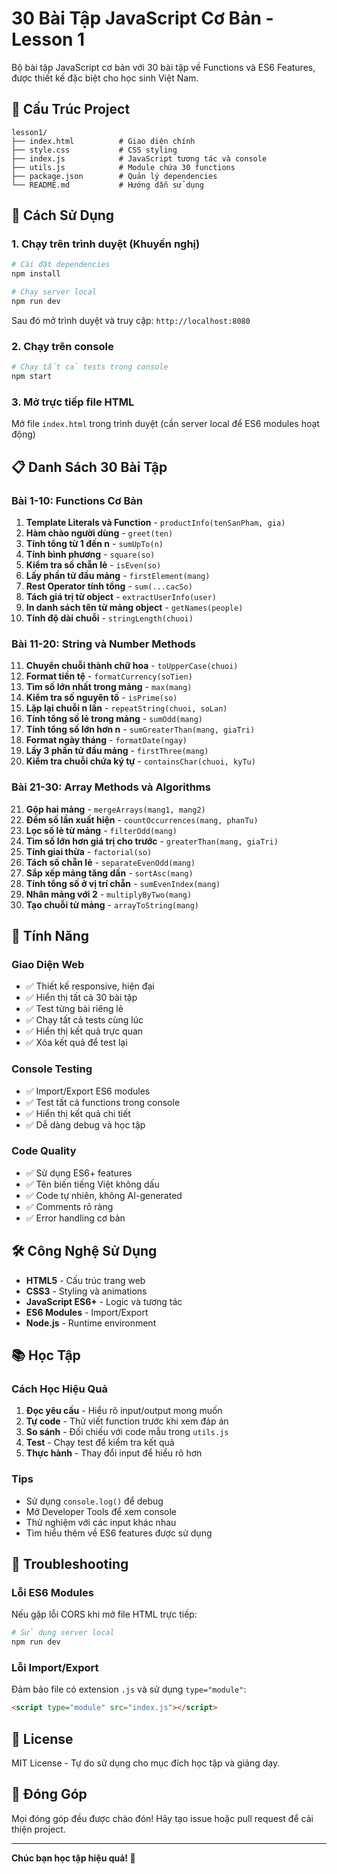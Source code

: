 # 30 Bài Tập JavaScript Cơ Bản - Lesson 1

Bộ bài tập JavaScript cơ bản với 30 bài tập về Functions và ES6 Features, được thiết kế đặc biệt cho học sinh Việt Nam.

## 📁 Cấu Trúc Project

```
lesson1/
├── index.html          # Giao diện chính
├── style.css           # CSS styling
├── index.js            # JavaScript tương tác và console
├── utils.js            # Module chứa 30 functions
├── package.json        # Quản lý dependencies
└── README.md           # Hướng dẫn sử dụng
```

## 🚀 Cách Sử Dụng

### 1. Chạy trên trình duyệt (Khuyến nghị)
```bash
# Cài đặt dependencies
npm install

# Chạy server local
npm run dev
```

Sau đó mở trình duyệt và truy cập: `http://localhost:8080`

### 2. Chạy trên console
```bash
# Chạy tất cả tests trong console
npm start
```

### 3. Mở trực tiếp file HTML
Mở file `index.html` trong trình duyệt (cần server local để ES6 modules hoạt động)

## 📋 Danh Sách 30 Bài Tập

### Bài 1-10: Functions Cơ Bản
1. **Template Literals và Function** - `productInfo(tenSanPham, gia)`
2. **Hàm chào người dùng** - `greet(ten)`
3. **Tính tổng từ 1 đến n** - `sumUpTo(n)`
4. **Tính bình phương** - `square(so)`
5. **Kiểm tra số chẵn lẻ** - `isEven(so)`
6. **Lấy phần tử đầu mảng** - `firstElement(mang)`
7. **Rest Operator tính tổng** - `sum(...cacSo)`
8. **Tách giá trị từ object** - `extractUserInfo(user)`
9. **In danh sách tên từ mảng object** - `getNames(people)`
10. **Tính độ dài chuỗi** - `stringLength(chuoi)`

### Bài 11-20: String và Number Methods
11. **Chuyển chuỗi thành chữ hoa** - `toUpperCase(chuoi)`
12. **Format tiền tệ** - `formatCurrency(soTien)`
13. **Tìm số lớn nhất trong mảng** - `max(mang)`
14. **Kiểm tra số nguyên tố** - `isPrime(so)`
15. **Lặp lại chuỗi n lần** - `repeatString(chuoi, soLan)`
16. **Tính tổng số lẻ trong mảng** - `sumOdd(mang)`
17. **Tính tổng số lớn hơn n** - `sumGreaterThan(mang, giaTri)`
18. **Format ngày tháng** - `formatDate(ngay)`
19. **Lấy 3 phần tử đầu mảng** - `firstThree(mang)`
20. **Kiểm tra chuỗi chứa ký tự** - `containsChar(chuoi, kyTu)`

### Bài 21-30: Array Methods và Algorithms
21. **Gộp hai mảng** - `mergeArrays(mang1, mang2)`
22. **Đếm số lần xuất hiện** - `countOccurrences(mang, phanTu)`
23. **Lọc số lẻ từ mảng** - `filterOdd(mang)`
24. **Tìm số lớn hơn giá trị cho trước** - `greaterThan(mang, giaTri)`
25. **Tính giai thừa** - `factorial(so)`
26. **Tách số chẵn lẻ** - `separateEvenOdd(mang)`
27. **Sắp xếp mảng tăng dần** - `sortAsc(mang)`
28. **Tính tổng số ở vị trí chẵn** - `sumEvenIndex(mang)`
29. **Nhân mảng với 2** - `multiplyByTwo(mang)`
30. **Tạo chuỗi từ mảng** - `arrayToString(mang)`

## 🎯 Tính Năng

### Giao Diện Web
- ✅ Thiết kế responsive, hiện đại
- ✅ Hiển thị tất cả 30 bài tập
- ✅ Test từng bài riêng lẻ
- ✅ Chạy tất cả tests cùng lúc
- ✅ Hiển thị kết quả trực quan
- ✅ Xóa kết quả để test lại

### Console Testing
- ✅ Import/Export ES6 modules
- ✅ Test tất cả functions trong console
- ✅ Hiển thị kết quả chi tiết
- ✅ Dễ dàng debug và học tập

### Code Quality
- ✅ Sử dụng ES6+ features
- ✅ Tên biến tiếng Việt không dấu
- ✅ Code tự nhiên, không AI-generated
- ✅ Comments rõ ràng
- ✅ Error handling cơ bản

## 🛠️ Công Nghệ Sử Dụng

- **HTML5** - Cấu trúc trang web
- **CSS3** - Styling và animations
- **JavaScript ES6+** - Logic và tương tác
- **ES6 Modules** - Import/Export
- **Node.js** - Runtime environment

## 📚 Học Tập

### Cách Học Hiệu Quả
1. **Đọc yêu cầu** - Hiểu rõ input/output mong muốn
2. **Tự code** - Thử viết function trước khi xem đáp án
3. **So sánh** - Đối chiếu với code mẫu trong `utils.js`
4. **Test** - Chạy test để kiểm tra kết quả
5. **Thực hành** - Thay đổi input để hiểu rõ hơn

### Tips
- Sử dụng `console.log()` để debug
- Mở Developer Tools để xem console
- Thử nghiệm với các input khác nhau
- Tìm hiểu thêm về ES6 features được sử dụng

## 🔧 Troubleshooting

### Lỗi ES6 Modules
Nếu gặp lỗi CORS khi mở file HTML trực tiếp:
```bash
# Sử dụng server local
npm run dev
```

### Lỗi Import/Export
Đảm bảo file có extension `.js` và sử dụng `type="module"`:
```html
<script type="module" src="index.js"></script>
```

## 📝 License

MIT License - Tự do sử dụng cho mục đích học tập và giảng dạy.

## 🤝 Đóng Góp

Mọi đóng góp đều được chào đón! Hãy tạo issue hoặc pull request để cải thiện project.

---

**Chúc bạn học tập hiệu quả! 🚀** 